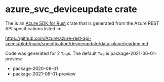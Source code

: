 # azure_svc_deviceupdate crate

The is an [Azure SDK for Rust](https://github.com/Azure/azure-sdk-for-rust) crate that is generated from the Azure REST API specifications listed in:

https://github.com/Azure/azure-rest-api-specs/blob/main/specification/deviceupdate/data-plane/readme.md

Code was generated for 2 `Tag`s. The default `Tag` is package-2021-06-01-preview.


- package-2020-09-01
- package-2021-06-01-preview